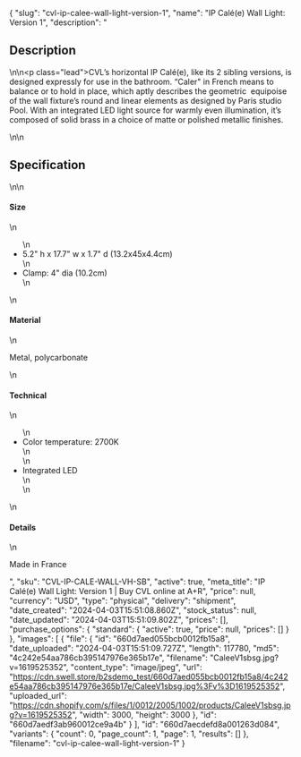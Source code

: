 {
  "slug": "cvl-ip-calee-wall-light-version-1",
  "name": "IP Calé(e) Wall Light: Version 1",
  "description": "<h2>Description</h2>\n<!-- split -->\n<p class=\"lead\">CVL’s horizontal IP Calé(e), like its 2 sibling versions, is designed expressly for use in the bathroom. “Caler\" in French means to balance or to hold in place, which aptly describes the geometric  equipoise of the wall fixture’s round and linear elements as designed by Paris studio Pool. With an integrated LED light source for warmly even illumination, it’s composed of solid brass in a choice of matte or polished metallic finishes.</p>\n<!-- split -->\n<h2>Specification</h2>\n<!-- split -->\n<h4>Size</h4>\n<ul>\n<li>5.2\" h x 17.7\" w x 1.7\" d (13.2x45x4.4cm)</li>\n<li>Clamp: 4\" dia (10.2cm)</li>\n</ul>\n<h4>Material</h4>\n<p>Metal, polycarbonate</p>\n<h4>Technical</h4>\n<ul>\n<li>Color temperature: 2700K<br>\n</li>\n<li>Integrated LED<br>\n</li>\n</ul>\n<h4>Details</h4>\n<p>Made in France</p>",
  "sku": "CVL-IP-CALE-WALL-VH-SB",
  "active": true,
  "meta_title": "IP Calé(e) Wall Light: Version 1 | Buy CVL online at A+R",
  "price": null,
  "currency": "USD",
  "type": "physical",
  "delivery": "shipment",
  "date_created": "2024-04-03T15:51:08.860Z",
  "stock_status": null,
  "date_updated": "2024-04-03T15:51:09.802Z",
  "prices": [],
  "purchase_options": {
    "standard": {
      "active": true,
      "price": null,
      "prices": []
    }
  },
  "images": [
    {
      "file": {
        "id": "660d7aed055bcb0012fb15a8",
        "date_uploaded": "2024-04-03T15:51:09.727Z",
        "length": 117780,
        "md5": "4c242e54aa786cb395147976e365b17e",
        "filename": "CaleeV1sbsg.jpg?v=1619525352",
        "content_type": "image/jpeg",
        "url": "https://cdn.swell.store/b2sdemo_test/660d7aed055bcb0012fb15a8/4c242e54aa786cb395147976e365b17e/CaleeV1sbsg.jpg%3Fv%3D1619525352",
        "uploaded_url": "https://cdn.shopify.com/s/files/1/0012/2005/1002/products/CaleeV1sbsg.jpg?v=1619525352",
        "width": 3000,
        "height": 3000
      },
      "id": "660d7aedf3ab960012ce9a4b"
    }
  ],
  "id": "660d7aecdefd8a001263d084",
  "variants": {
    "count": 0,
    "page_count": 1,
    "page": 1,
    "results": []
  },
  "filename": "cvl-ip-calee-wall-light-version-1"
}